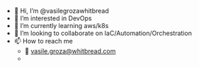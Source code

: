 - 👋 Hi, I’m @vasilegrozawhitbread
- 👀 I’m interested in DevOps
- 🌱 I’m currently learning aws/k8s
- 💞️ I’m looking to collaborate on IaC/Automation/Orchestration
- 📫 How to reach me 
    - :e-mail: vasile.groza@whitbread.com
    - 

<!---
vasilegrozawhitbread/vasilegrozawhitbread is a ✨ special ✨ repository because its `README.md` (this file) appears on your GitHub profile.
You can click the Preview link to take a look at your changes.
--->
